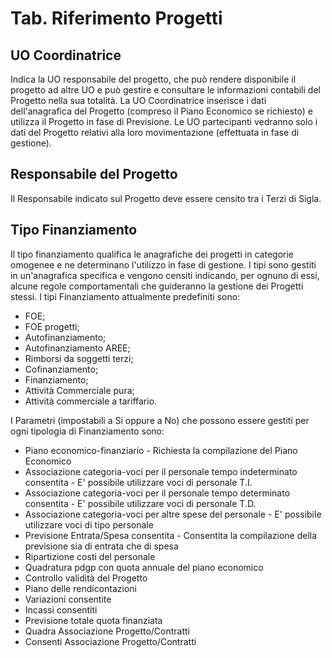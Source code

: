 # Tab. Riferimento Progetti

## UO Coordinatrice
Indica la UO responsabile del progetto, che può rendere disponibile il progetto ad altre UO e può gestire e consultare le informazioni contabili del Progetto nella sua totalità. La UO Coordinatrice inserisce i dati dell'anagrafica del Progetto (compreso il Piano Economico se richiesto) e utilizza il Progetto in fase di Previsione. 
Le UO partecipanti vedranno solo i dati del Progetto relativi alla loro movimentazione (effettuata in fase di gestione).

## Responsabile del Progetto
Il Responsabile indicato sul Progetto deve essere censito tra i Terzi di Sigla.

## Tipo Finanziamento
Il tipo finanziamento qualifica le anagrafiche dei progetti in categorie omogenee e ne determinano l'utilizzo in fase di gestione. I tipi sono gestiti in un'anagrafica specifica e vengono censiti indicando, per ognuno di essi, alcune regole comportamentali che guideranno la gestione dei Progetti stessi.
I tipi Finanziamento attualmente predefiniti sono:
-	FOE;
-	FOE progetti;
-	Autofinanziamento;
-	Autofinanziamento AREE;
-	Rimborsi da soggetti terzi;
-	Cofinanziamento;
-	Finanziamento;
-	Attività Commerciale pura;
-	Attività commerciale a tariffario.

I Parametri (impostabili a Si oppure a No) che possono essere gestiti per ogni tipologia di Finanziamento sono:

- Piano economico-finanziario - Richiesta la compilazione del Piano Economico
- Associazione categoria-voci per il personale tempo indeterminato consentita - E' possibile utilizzare voci di personale T.I.	
- Associazione categoria-voci per il personale tempo determinato consentita - E' possibile utilizzare voci di personale T.D.	
- Associazione categoria-voci per altre spese del personale - E' possibile utilizzare voci di tipo personale	
- Previsione Entrata/Spesa consentita - Consentita la compilazione della previsione sia di entrata che di spesa
- Ripartizione costi del personale 	
- Quadratura pdgp con quota annuale del piano economico 	
- Controllo validità del Progetto 	
- Piano delle rendicontazioni 	
- Variazioni consentite 	
- Incassi consentiti 	
- Previsione totale quota finanziata 	
- Quadra Associazione Progetto/Contratti 	
- Consenti Associazione Progetto/Contratti